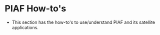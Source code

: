 # PIAF How-to's

* This section has the how-to's to use/understand PIAF and its satellite applications.
